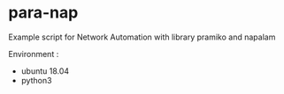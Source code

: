 # para-nap

Example script for Network Automation with library pramiko and napalam

Environment :

- ubuntu 18.04
- python3
